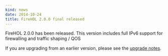 ```yaml
---
kind: news
date: 2014-10-24
title: FireHOL 2.0.0 final released
---
```


FireHOL 2.0.0 has been released. This version includes full IPv6 support
for firewalling and traffic shaping / QOS

If you are upgrading from an earlier version, please see the [upgrade
notes](/upgrade/#config-version-6).
